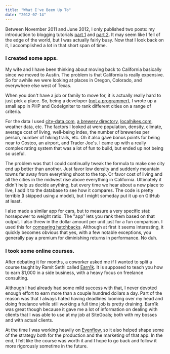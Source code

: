 ```yaml
---
title: "What I've Been Up To"
date: "2012-07-14"
---
```


Between November 2011 and June 2012, I only published two posts: my introduction to blogging tutorials [part 1](http://simpixelated.com/introduction-to-blogging-choosing-the-right-keywords/ "Introduction to Blogging: Choosing the Right Keywords") and [part 2](http://simpixelated.com/blogging-101-how-to-setup-wordpress/ "Blogging 101: How to Setup WordPress"). It may seem like I fell of the edge of the world, but I was actually fairly busy. Now that I look back on it, I accomplished a lot in that short span of time.

### I created some apps.

My wife and I have been thinking about moving back to California basically since we moved to Austin. The problem is that California is really expensive. So for awhile we were looking at places in Oregon, Colorado, and everywhere else west of Texas.

When you don't have a job or family to move for, it is actually really hard to just pick a place. So, being a developer ([not a programmer](http://simpixelated.com/learning-object-oriented-javascript/ "Learning Object Oriented Javascript")), I wrote up a small app in PHP and CodeIgniter to rank different cities on a range of criteria.

For the data I used [city-data.com](http://www.city-data.com), [a brewery directory](http://www.ratebeer.com/breweries/), [localhikes.com](http://www.localhikes.com/), weather data, etc. The factors I looked at were population, density, climate, average cost of living, well-being index, the number of breweries per person, number of hiking trails, etc. Oh it also gave bonus points for being near to Costco, an airport, and Trader Joe's. I came up with a really complex rating system that was a lot of fun to build, but ended up not being so useful.

The problem was that I could continually tweak the formula to make one city end up better than another. Just favor low density and suddenly mountain towns far away from everything shoot to the top. Or favor cost of living and all the cities in the midwest rise above everything in California. Ultimately it didn't help us decide anything, but every time we hear about a new place to live, I add it to the database to see how it compares. The code is pretty terrible (I skipped using a model), but I might someday put it up on GitHub at least.

I also made a similar app for cars, but to measure a very specific stat: horsepower to weight ratio. The "app" lets you rank them based on that output. I also threw in the dollar amount per unit just for a fun comparison. I used this for [comparing hatchbacks](http://www.fiat500abarth.us/2012/bang-for-your-buck/). Although at first it seems interesting, it quickly becomes obvious that yes, with a few notable exceptions, you generally pay a premium for diminishing returns in performance. No duh.

### I took some online courses.

After debating it for months, a coworker asked me if I wanted to split a course taught by Ramit Sethi called [Earn1k](http://earn1k.com/). It is supposed to teach you how to earn $1,000 in a side business, with a heavy focus on freelance consulting.

Although I had already had some mild success with that, I never devoted enough effort to earn more than a couple hundred dollars a day. Part of the reason was that I always hated having deadlines looming over my head and doing freelance while still working a full time job is pretty draining. Earn1k was great though because it gave me a lot of information on dealing with clients that I was able to use at my job at SiteGoals; both with my bosses and with actual clients.

At the time I was working heavily on [Evenflow](http://evenflowpro.com), so it also helped shape some of the strategy both for the production and the marketing of that app. In the end, I felt like the course was worth it and I hope to go back and follow it more rigorously sometime in the future.
